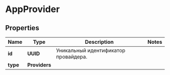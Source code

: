 

# AppProvider


## Properties

| Name | Type | Description | Notes |
|------------ | ------------- | ------------- | -------------|
|**id** | **UUID** | Уникальный идентификатор провайдера. |  |
|**type** | **Providers** |  |  |



